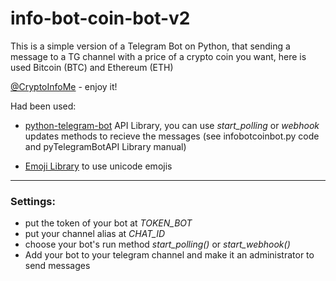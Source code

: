 # info-bot-coin-bot-v2
This is a simple version of a Telegram Bot on Python, that sending a message to a TG channel with a price of a crypto coin you want, here is used Bitcoin (BTC) and Ethereum (ETH)

[@CryptoInfoMe](https://t.me/CryptoInfoMe "@CryptoInfoMe") - enjoy it!

Had been used:

+ [python-telegram-bot](https://github.com/python-telegram-bot/python-telegram-bot "python-telegram-bot API Library GitHub Repository") API Library, you can use *start_polling* or *webhook* updates methods to recieve the messages (see infobotcoinbot.py code and pyTelegramBotAPI Library manual)
* [Emoji Library](https://github.com/carpedm20/emoji "Emoji for Python.") to use unicode emojis
---

### Settings:
+ put the token of your bot at *TOKEN_BOT*
+ put your channel alias at *CHAT_ID*
+ choose your bot's run method *start_polling()* or *start_webhook()*
+ Add your bot to your telegram channel and make it an administrator to send  messages
